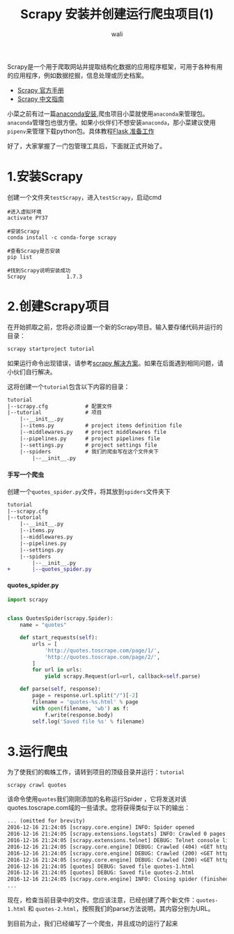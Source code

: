 ﻿---
layout: post
title: Scrapy 安装并创建运行爬虫项目(1) #标题
tagline: 安装并创建运行爬虫项目 
category: python      #分类
author: wali    #作者
tag: Scrapy     #标签
ghurl:        #github url
ghurl_zip:   #github zip下载
comments: true

post_nav: ["1.安装Scrapy", "2.创建Scrapy项目", "3.运行爬虫"] 
group_tag: Scrapy 
---

Scrapy是一个用于爬取网站并提取结构化数据的应用程序框架，可用于各种有用的应用程序，例如数据挖掘，信息处理或历史档案。

- [Scrapy 官方手册](https://docs.scrapy.org/en/latest/index.html "https://docs.scrapy.org/en/latest/index.html")
- [Scrapy 中文指南](https://doc.yonyoucloud.com/doc/wiki/project/scrapy/items.html "https://doc.yonyoucloud.com/doc/wiki/project/scrapy/items.html")

小菜之前有过一篇[anaconda安装](/python/2019/05/13/anaconda.html "/python/2019/05/13/anaconda.html"),爬虫项目小菜就使用`anaconda`来管理包。`anaconda`管理包也很方便。如果小伙伴们不想安装`anaconda`，那小菜建议使用`pipenv`来管理下载python包。具体教程[Flask 准备工作](/python/2019/07/08/flask-1.html  "/python/2019/07/08/flask-1.html")

好了，大家掌握了一门包管理工具后，下面就正式开始了。

# 1.安装Scrapy

创建一个文件夹`testScrapy`，进入`testScrapy`，启动cmd

```
#进入虚拟环境
activate PY37

#安装Scrapy
conda install -c conda-forge scrapy

#查看Scrapy是否安装
pip list

#找到Scrapy说明安装成功
Scrapy             1.7.3
```


# 2.创建Scrapy项目

在开始抓取之前，您将必须设置一个新的Scrapy项目。输入要存储代码并运行的目录：

```txt
scrapy startproject tutorial
```
如果运行命令出现错误，请参考[scrapy 解决方案](/python/2019/08/12/scrapy-error.html "/python/2019/08/12/scrapy-error.html")。如果在后面遇到相同问题，请小伙们自行解决。


这将创建一个`tutorial`包含以下内容的目录：

```txt
tutorial
|--scrapy.cfg            # 配置文件
|--tutorial              # 项目
    |--__init__.py
    |--items.py          # project items definition file
    |--middlewares.py    # project middlewares file
    |--pipelines.py      # project pipelines file
    |--settings.py       # project settings file
    |--spiders           # 我们的爬虫写在这个文件夹下
        |--__init__.py
```


#### 手写一个爬虫
创建一个`quotes_spider.py`文件，将其放到`spiders`文件夹下

```diff
tutorial
|--scrapy.cfg            
|--tutorial              
    |--__init__.py
    |--items.py          
    |--middlewares.py   
    |--pipelines.py      
    |--settings.py       
    |--spiders           
        |--__init__.py
+       |--quotes_spider.py
```

#### quotes_spider.py

```python
import scrapy


class QuotesSpider(scrapy.Spider):
    name = "quotes"

    def start_requests(self):
        urls = [
            'http://quotes.toscrape.com/page/1/',
            'http://quotes.toscrape.com/page/2/',
        ]
        for url in urls:
            yield scrapy.Request(url=url, callback=self.parse)

    def parse(self, response):
        page = response.url.split("/")[-2]
        filename = 'quotes-%s.html' % page
        with open(filename, 'wb') as f:
            f.write(response.body)
        self.log('Saved file %s' % filename)
```

# 3.运行爬虫

为了使我们的蜘蛛工作，请转到项目的顶级目录并运行：`tutorial`

```
scrapy crawl quotes 
```

该命令使用`quotes`我们刚刚添加的名称运行Spider ，它将发送对该quotes.toscrape.com域的一些请求。您将获得类似于以下的输出：

```txt
... (omitted for brevity)
2016-12-16 21:24:05 [scrapy.core.engine] INFO: Spider opened
2016-12-16 21:24:05 [scrapy.extensions.logstats] INFO: Crawled 0 pages (at 0 pages/min), scraped 0 items (at 0 items/min)
2016-12-16 21:24:05 [scrapy.extensions.telnet] DEBUG: Telnet console listening on 127.0.0.1:6023
2016-12-16 21:24:05 [scrapy.core.engine] DEBUG: Crawled (404) <GET http://quotes.toscrape.com/robots.txt> (referer: None)
2016-12-16 21:24:05 [scrapy.core.engine] DEBUG: Crawled (200) <GET http://quotes.toscrape.com/page/1/> (referer: None)
2016-12-16 21:24:05 [scrapy.core.engine] DEBUG: Crawled (200) <GET http://quotes.toscrape.com/page/2/> (referer: None)
2016-12-16 21:24:05 [quotes] DEBUG: Saved file quotes-1.html
2016-12-16 21:24:05 [quotes] DEBUG: Saved file quotes-2.html
2016-12-16 21:24:05 [scrapy.core.engine] INFO: Closing spider (finished)
...
```

现在，检查当前目录中的文件。您应该注意，已经创建了两个新文件：`quotes-1.html` 和 `quotes-2.html`，按照我们的parse方法说明，其内容分别为URL。

到目前为止，我们已经编写了一个爬虫，并且成功的运行了起来






